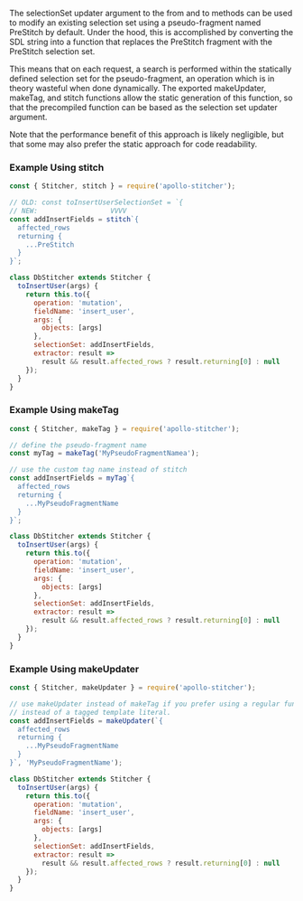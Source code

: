 The selectionSet updater argument to the from and to methods can be used to modify an existing selection set using a pseudo-fragment named PreStitch by default. Under the hood, this is accomplished by converting the SDL string into a function that replaces the PreStitch fragment with the PreStitch selection set.

This means that on each request, a search is performed within the statically defined selection set for the pseudo-fragment, an operation which is in theory wasteful when done dynamically. The exported makeUpdater, makeTag, and stitch functions allow the static generation of this function, so that the precompiled function can be based as the selection set updater argument.

Note that the performance benefit of this approach is likely negligible, but that some may also prefer the static approach for code readability.

### Example Using stitch

```javascript
const { Stitcher, stitch } = require('apollo-stitcher');

// OLD: const toInsertUserSelectionSet = `{
// NEW:                  VVVV
const addInsertFields = stitch`{
  affected_rows
  returning {
    ...PreStitch
  }
}`;

class DbStitcher extends Stitcher {
  toInsertUser(args) {
    return this.to({
      operation: 'mutation',
      fieldName: 'insert_user',
      args: {
        objects: [args]
      },
      selectionSet: addInsertFields,
      extractor: result =>
        result && result.affected_rows ? result.returning[0] : null
    });
  }
}
```

### Example Using makeTag

```javascript
const { Stitcher, makeTag } = require('apollo-stitcher');

// define the pseudo-fragment name
const myTag = makeTag('MyPseudoFragmentNamea');

// use the custom tag name instead of stitch
const addInsertFields = myTag`{
  affected_rows
  returning {
    ...MyPseudoFragmentName
  }
}`;

class DbStitcher extends Stitcher {
  toInsertUser(args) {
    return this.to({
      operation: 'mutation',
      fieldName: 'insert_user',
      args: {
        objects: [args]
      },
      selectionSet: addInsertFields,
      extractor: result =>
        result && result.affected_rows ? result.returning[0] : null
    });
  }
}
```

### Example Using makeUpdater

```javascript
const { Stitcher, makeUpdater } = require('apollo-stitcher');

// use makeUpdater instead of makeTag if you prefer using a regular function
// instead of a tagged template literal. 
const addInsertFields = makeUpdater(`{
  affected_rows
  returning {
    ...MyPseudoFragmentName
  }
}`, 'MyPseudoFragmentName');

class DbStitcher extends Stitcher {
  toInsertUser(args) {
    return this.to({
      operation: 'mutation',
      fieldName: 'insert_user',
      args: {
        objects: [args]
      },
      selectionSet: addInsertFields,
      extractor: result =>
        result && result.affected_rows ? result.returning[0] : null
    });
  }
}
```

